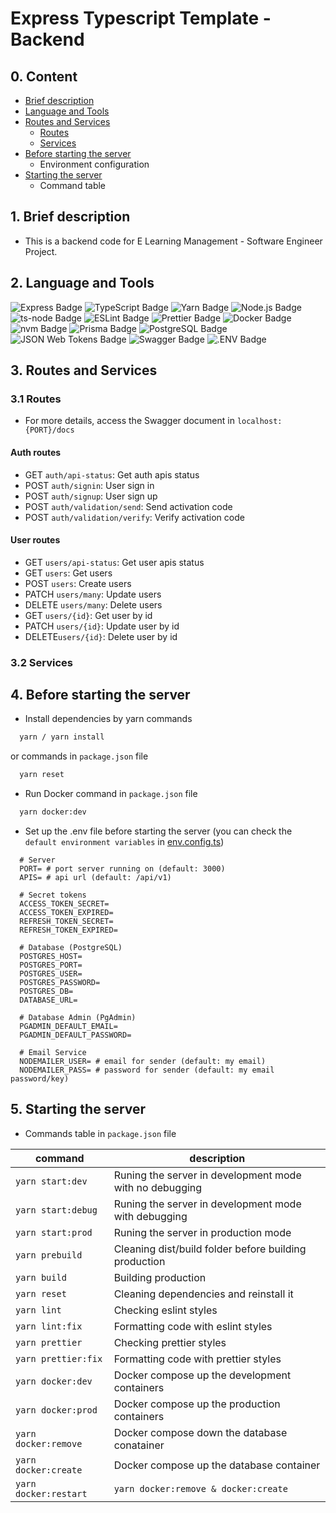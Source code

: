 # Express Typescript Template - Backend

## 0. Content

- [Brief description](#1-brief-description)
- [Language and Tools](#2-language-and-tools)
- [Routes and Services](#3-routes-and-services)
  - [Routes](#31-routes)
  - [Services](#32-services)
- [Before starting the server](#4-before-starting-the-server)
  - Environment configuration
- [Starting the server](#5-starting-the-server)
  - Command table

## 1. Brief description

- This is a backend code for E Learning Management - Software Engineer Project.

## 2. Language and Tools

<img src="https://img.shields.io/badge/Express-000?logo=express&logoColor=fff&style=flat" alt="Express Badge">
<img src="https://img.shields.io/badge/TypeScript-3178C6?logo=typescript&logoColor=fff&style=flat" alt="TypeScript Badge">
<img src="https://img.shields.io/badge/Yarn-2C8EBB?logo=yarn&logoColor=fff&style=flat" alt="Yarn Badge">
<img src="https://img.shields.io/badge/Node.js-5FA04E?logo=nodedotjs&logoColor=fff&style=flat" alt="Node.js Badge">
<img src="https://img.shields.io/badge/ts--node-3178C6?logo=tsnode&logoColor=fff&style=flat" alt="ts-node Badge">
<img src="https://img.shields.io/badge/ESLint-4B32C3?logo=eslint&logoColor=fff&style=flat" alt="ESLint Badge">
<img src="https://img.shields.io/badge/Prettier-F7B93E?logo=prettier&logoColor=fff&style=flat" alt="Prettier Badge">
<img src="https://img.shields.io/badge/Docker-2496ED?logo=docker&logoColor=fff&style=flat" alt="Docker Badge">
<img src="https://img.shields.io/badge/nvm-F4DD4B?logo=nvm&logoColor=000&style=flat" alt="nvm Badge">
<img src="https://img.shields.io/badge/Prisma-2D3748?logo=prisma&logoColor=fff&style=flat" alt="Prisma Badge">
<img src="https://img.shields.io/badge/PostgreSQL-4169E1?logo=postgresql&logoColor=fff&style=flat" alt="PostgreSQL Badge">
<img src="https://img.shields.io/badge/JSON%20Web%20Tokens-000?logo=jsonwebtokens&logoColor=fff&style=flat" alt="JSON Web Tokens Badge">
<img src="https://img.shields.io/badge/Swagger-85EA2D?logo=swagger&logoColor=000&style=flat" alt="Swagger Badge">
<img src="https://img.shields.io/badge/.ENV-ECD53F?logo=dotenv&logoColor=000&style=flat" alt=".ENV Badge">

## 3. Routes and Services

### 3.1 Routes

- For more details, access the Swagger document in `localhost:{PORT}/docs`

#### Auth routes

- GET `auth/api-status`: Get auth apis status
- POST `auth/signin`: User sign in
- POST `auth/signup`: User sign up
- POST `auth/validation/send`: Send activation code
- POST `auth/validation/verify`: Verify activation code

#### User routes

- GET `users/api-status`: Get user apis status
- GET `users`: Get users
- POST `users`: Create users
- PATCH `users/many`: Update users
- DELETE `users/many`: Delete users
- GET `users/{id}`: Get user by id
- PATCH `users/{id}`: Update user by id
- DELETE`users/{id}`: Delete user by id

### 3.2 Services

## 4. Before starting the server

- Install dependencies by yarn commands

```cmd
  yarn / yarn install
```

or commands in `package.json` file

```cmd
  yarn reset
```

- Run Docker command in `package.json` file

```cmd
  yarn docker:dev
```

- Set up the .env file before starting the server (you can check the `default environment variables` in [env.config.ts](./src/configs/env.config.ts))

```
  # Server
  PORT= # port server running on (default: 3000)
  APIS= # api url (default: /api/v1)

  # Secret tokens
  ACCESS_TOKEN_SECRET=
  ACCESS_TOKEN_EXPIRED=
  REFRESH_TOKEN_SECRET=
  REFRESH_TOKEN_EXPIRED=

  # Database (PostgreSQL)
  POSTGRES_HOST=
  POSTGRES_PORT=
  POSTGRES_USER=
  POSTGRES_PASSWORD=
  POSTGRES_DB=
  DATABASE_URL=

  # Database Admin (PgAdmin)
  PGADMIN_DEFAULT_EMAIL=
  PGADMIN_DEFAULT_PASSWORD=

  # Email Service
  NODEMAILER_USER= # email for sender (default: my email)
  NODEMAILER_PASS= # password for sender (default: my email password/key)
```

## 5. Starting the server

- Commands table in `package.json` file

| command               | description                                             |
| --------------------- | ------------------------------------------------------- |
| `yarn start:dev`      | Runing the server in development mode with no debugging |
| `yarn start:debug`    | Runing the server in development mode with debugging    |
| `yarn start:prod`     | Runing the server in production mode                    |
| `yarn prebuild`       | Cleaning dist/build folder before building production   |
| `yarn build`          | Building production                                     |
| `yarn reset`          | Cleaning dependencies and reinstall it                  |
| `yarn lint`           | Checking eslint styles                                  |
| `yarn lint:fix`       | Formatting code with eslint styles                      |
| `yarn prettier`       | Checking prettier styles                                |
| `yarn prettier:fix`   | Formatting code with prettier styles                    |
| `yarn docker:dev`     | Docker compose up the development containers            |
| `yarn docker:prod`    | Docker compose up the production containers             |
| `yarn docker:remove`  | Docker compose down the database conatainer             |
| `yarn docker:create`  | Docker compose up the database container                |
| `yarn docker:restart` | `yarn docker:remove & docker:create`                    |
